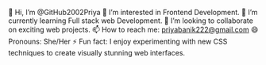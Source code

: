 👋 Hi, I’m @GitHub2002Priya
👀 I’m interested in Frontend Development.
🌱 I’m currently learning Full stack web Development.
💞️ I’m looking to collaborate on exciting web projects.
📫 How to reach me: priyabanik222@gmail.com
😄 Pronouns: She/Her
⚡ Fun fact: I enjoy experimenting with new CSS techniques to create visually stunning web interfaces.


<!---
GitHub2002Priya/GitHub2002Priya is a ✨ special ✨ repository because its `README.md` (this file) appears on your GitHub profile.
You can click the Preview link to take a look at your changes.
--->
